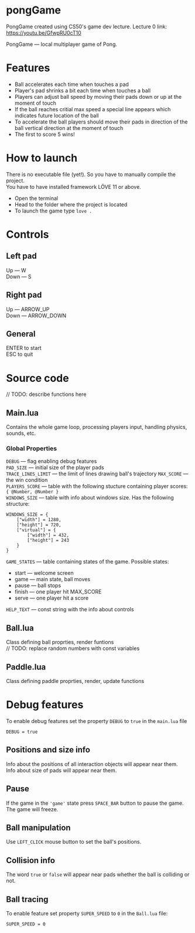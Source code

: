 # pongGame
PongGame created using CS50's game dev lecture.
Lecture 0 link: https://youtu.be/GfwpRU0cT10

PongGame — local multiplayer game of Pong.

# Features
* Ball accelerates each time when touches a pad<br />
* Player's pad shrinks a bit each time when touches a ball<br />
* Players can adjust ball speed by moving their pads down or up at the moment of touch<br />
* If the ball reaches critial max speed a special line appears which indicates future location of the ball<br />
* To accelerate the ball players should move their pads in direction of the ball vertical direction at the moment of touch<br />
* The first to score 5 wins!
# How to launch
There is no executable file (yet!). So you have to manually compile the project. <br />
You have to have installed framework LÖVE 11 or above. <br />
* Open the terminal 
* Head to the folder where the project is located
* To launch the game type ```love .```
# Controls
## Left pad
Up — W<br />
Down — S
## Right pad
Up — ARROW_UP<br />
Down — ARROW_DOWN
## General
ENTER to start<br />
ESC to quit

# Source code
// TODO: describe functions here
## Main.lua 
Contains the whole game loop, processing players input, handling physics, sounds, etc.
### Global Properties
```DEBUG``` — flag enabling debug features <br />
```PAD_SIZE``` — initial size of the player pads <br />
```TRACE_LINES_LIMIT``` — the limit of lines drawing ball's trajectory
```MAX_SCORE``` — the win condition<br />
```PLAYERS_SCORE``` — table with the following stucture containing player scores: ```{ @Number, @Number }```<br />
```WINDOWS_SIZE``` — table with info about windows size. Has the following structure:<br />
```
WINDOWS_SIZE = { 
    ["width"] = 1280, 
    ["height"] = 720, 
    ["virtual"] = {
        ["width"] = 432,
        ["height"] = 243
    }
}
```
```GAME_STATES``` — table containing states of the game. Possible states:<br />
* start — welcome screen <br />
* game — main state, ball moves <br />
* pause — ball stops <br />
* finish — one player hit MAX_SCORE <br />
* serve — one player hit a score <br />

```HELP_TEXT``` — const string with the info about controls<br />
## Ball.lua
Class defining ball proprties, render funtions<br />
// TODO: replace random numbers with const variables
## Paddle.lua 
Class defining paddle proprties, render, update functions<br />
# Debug features
To enable debug features set the property ```DEBUG``` to ```true``` in the ```main.lua``` file
```
DEBUG = true
```
## Positions and size info
Info about the positions of all interaction objects will appear near them. <br />
Info about size of pads will appear near them.
## Pause
If the game in the ```'game'``` state press ```SPACE_BAR``` button to pause the game. The game will freeze.
## Ball manipulation
Use ```LEFT_CLICK``` mouse button to set the ball's positions.
## Collision info
The word ```true``` or ```false``` will appear near pads whether the ball is colliding or not. 
## Ball tracing
To enable feature set property ```SUPER_SPEED``` to ```0``` in the ```Ball.lua``` file: <br />
```
SUPER_SPEED = 0
```
